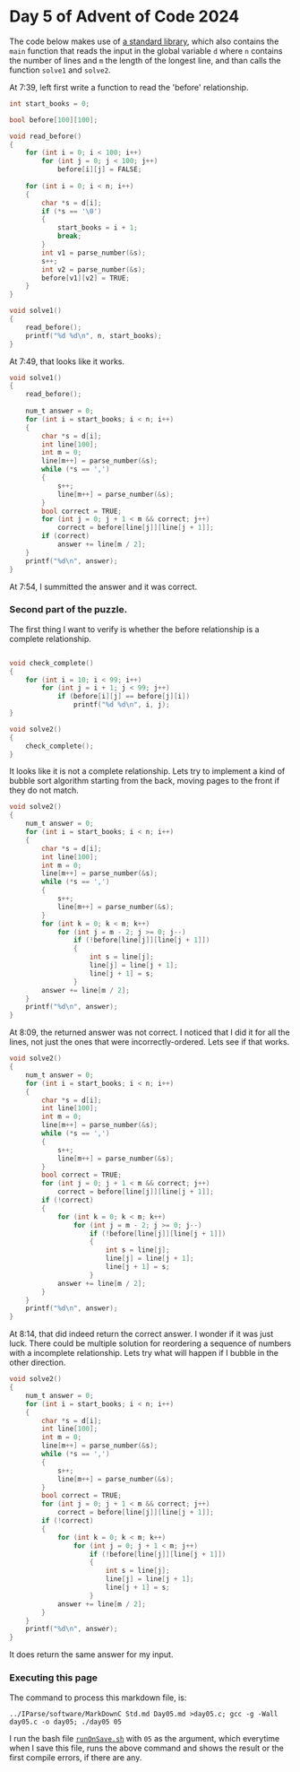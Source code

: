 # Day 5 of Advent of Code 2024

The code below makes use of [a standard library](Std.md), which
also contains the `main` function that reads the input in the global variable `d`
where `n` contains the number of lines and `m` the length of the longest line,
and than calls the function `solve1` and `solve2`.

At 7:39, left first write a function to read the 'before' relationship.

```c
int start_books = 0;

bool before[100][100];

void read_before()
{
    for (int i = 0; i < 100; i++)
        for (int j = 0; j < 100; j++)
            before[i][j] = FALSE;
    
    for (int i = 0; i < n; i++)
    {
        char *s = d[i];
        if (*s == '\0')
        {
            start_books = i + 1;
            break;
        }
        int v1 = parse_number(&s);
        s++;
        int v2 = parse_number(&s);
        before[v1][v2] = TRUE;
    }
}

void solve1()
{
    read_before();
    printf("%d %d\n", n, start_books);
}
```

At 7:49, that looks like it works.

```c
void solve1()
{
    read_before();
    
    num_t answer = 0;
    for (int i = start_books; i < n; i++)
    {
        char *s = d[i];
        int line[100];
        int m = 0;
        line[m++] = parse_number(&s);
        while (*s == ',')
        {
            s++;
            line[m++] = parse_number(&s);
        }
        bool correct = TRUE;
        for (int j = 0; j + 1 < m && correct; j++)
            correct = before[line[j]][line[j + 1]];
        if (correct)
            answer += line[m / 2];
    }
    printf("%d\n", answer);
}    
```

At 7:54, I summitted the answer and it was correct.

### Second part of the puzzle.

The first thing I want to verify is whether the before
relationship is a complete relationship.

```c

void check_complete()
{
    for (int i = 10; i < 99; i++)
        for (int j = i + 1; j < 99; j++)
            if (before[i][j] == before[j][i])
                printf("%d %d\n", i, j);
}

void solve2()
{
    check_complete();
}

```

It looks like it is not a complete relationship.
Lets try to implement a kind of bubble sort algorithm
starting from the back, moving pages to the front if
they do not match.

```c
void solve2()
{
    num_t answer = 0;
    for (int i = start_books; i < n; i++)
    {
        char *s = d[i];
        int line[100];
        int m = 0;
        line[m++] = parse_number(&s);
        while (*s == ',')
        {
            s++;
            line[m++] = parse_number(&s);
        }
        for (int k = 0; k < m; k++)
            for (int j = m - 2; j >= 0; j--)
                if (!before[line[j]][line[j + 1]])
                {
                    int s = line[j];
                    line[j] = line[j + 1];
                    line[j + 1] = s;
                }
        answer += line[m / 2];
    }
    printf("%d\n", answer);
}
```

At 8:09, the returned answer was not correct. I noticed
that I did it for all the lines, not just the ones that
were incorrectly-ordered. Lets see if that works.

```c
void solve2()
{
    num_t answer = 0;
    for (int i = start_books; i < n; i++)
    {
        char *s = d[i];
        int line[100];
        int m = 0;
        line[m++] = parse_number(&s);
        while (*s == ',')
        {
            s++;
            line[m++] = parse_number(&s);
        }
        bool correct = TRUE;
        for (int j = 0; j + 1 < m && correct; j++)
            correct = before[line[j]][line[j + 1]];
        if (!correct)
        {
            for (int k = 0; k < m; k++)
                for (int j = m - 2; j >= 0; j--)
                    if (!before[line[j]][line[j + 1]])
                    {
                        int s = line[j];
                        line[j] = line[j + 1];
                        line[j + 1] = s;
                    }
            answer += line[m / 2];
        }
    }
    printf("%d\n", answer);
}
```

At 8:14, that did indeed return the correct answer.
I wonder if it was just luck. There could be multiple
solution for reordering a sequence of numbers with
a incomplete relationship. Lets try what will happen
if I bubble in the other direction.

```c
void solve2()
{
    num_t answer = 0;
    for (int i = start_books; i < n; i++)
    {
        char *s = d[i];
        int line[100];
        int m = 0;
        line[m++] = parse_number(&s);
        while (*s == ',')
        {
            s++;
            line[m++] = parse_number(&s);
        }
        bool correct = TRUE;
        for (int j = 0; j + 1 < m && correct; j++)
            correct = before[line[j]][line[j + 1]];
        if (!correct)
        {
            for (int k = 0; k < m; k++)
                for (int j = 0; j + 1 < m; j++)
                    if (!before[line[j]][line[j + 1]])
                    {
                        int s = line[j];
                        line[j] = line[j + 1];
                        line[j + 1] = s;
                    }
            answer += line[m / 2];
        }
    }
    printf("%d\n", answer);
}
```

It does return the same answer for my input.

### Executing this page

The command to process this markdown file, is:
```
../IParse/software/MarkDownC Std.md Day05.md >day05.c; gcc -g -Wall day05.c -o day05; ./day05 05
```
I run the bash file [`runOnSave.sh`](runOnSave.sh) with `05` as the argument,
which everytime when I save this file, runs the above command and shows the
result or the first compile errors, if there are any.


